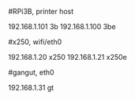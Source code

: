 #RPi3B, printer host

192.168.1.101   3b
192.168.1.100   3be

#x250, wifi/eth0

192.168.1.20    x250
192.168.1.21    x250e

#gangut, eth0

192.168.1.31    gt
